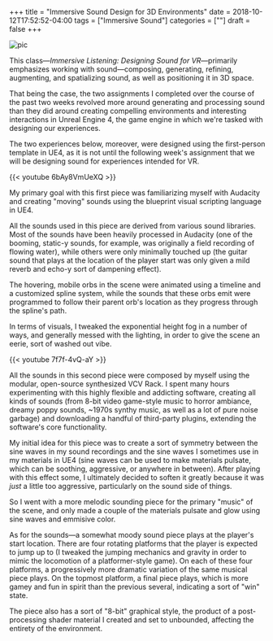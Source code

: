 +++
title = "Immersive Sound Design for 3D Environments"
date = 2018-10-12T17:52:52-04:00
tags = ["Immersive Sound"]
categories = [""]
draft = false
+++

![pic](/images/uploads/immersivepink.png)

 This class—<i>Immersive Listening: Designing Sound for VR</i>—primarily emphasizes working with sound—composing, generating, refining, augmenting, and spatializing sound, as well as positioning it in 3D space.

That being the case, the two assignments I completed over the course of the past two weeks revolved more around generating and processing sound than they did around creating compelling environments and interesting interactions in Unreal Engine 4, the game engine in which we're tasked with designing our experiences.

The two experiences below, moreover, were designed using the first-person template in UE4, as it is not until the following week's assignment that we will be designing sound for experiences intended for VR. 

{{< youtube 6bAy8VmUeXQ >}}
<br>

My primary goal with this first piece was familiarizing myself with Audacity and creating "moving" sounds using the blueprint visual scripting language in UE4. 

All the sounds used in this piece are derived from various sound libraries. Most of the sounds have been heavily processed in Audacity (one of the booming, static-y sounds, for example, was originally a field recording of flowing water), while others were only minimally touched up (the guitar sound that plays at the location of the player start was only given a mild reverb and echo-y sort of dampening effect). 

The hovering, mobile orbs in the scene were animated using a timeline and a customized spline system, while the sounds that these orbs emit were programmed to follow their parent orb's location as they progress through the spline's path.

In terms of visuals, I tweaked the exponential height fog in a number of ways, and generally messed with the lighting, in order to give the scene an eerie, sort of washed out vibe.

{{< youtube 7f7f-4vQ-aY >}}
<br>

All the sounds in this second piece were composed by myself using the modular, open-source synthesized VCV Rack. I spent many hours experimenting with this highly flexible and addicting software, creating all kinds of sounds (from 8-bit video game-style music to horror ambiance, dreamy poppy sounds, ~1970s synthy music, as well as a lot of pure noise garbage) and downloading a handful of third-party plugins, extending the software's core functionality.

My initial idea for this piece was to create a sort of symmetry between the sine waves in my sound recordings and the sine waves I sometimes use in my materials in UE4 (sine waves can be used to make materials pulsate, which can be soothing, aggressive, or anywhere in between). After playing with this effect some, I ultimately decided to soften it greatly because it was *just* a little too aggressive, particularly on the sound side of things.

So I went with a more melodic sounding piece for the primary "music" of the scene, and only made a couple of the materials pulsate and glow using sine waves and emmisive color.

As for the sounds—a somewhat moody sound piece plays at the player's start location. There are four rotating platforms that the player is expected to jump up to (I tweaked the jumping mechanics and gravity in order to mimic the locomotion of a platformer-style game). On each of these four platforms, a progressively more dramatic variation of the same musical piece plays. On the topmost platform, a final piece plays, which is more gamey and fun in spirit than the previous several, indicating a sort of "win" state.

The piece also has a sort of "8-bit" graphical style, the product of a post-processing shader material I created and set to unbounded, affecting the entirety of the environment.

